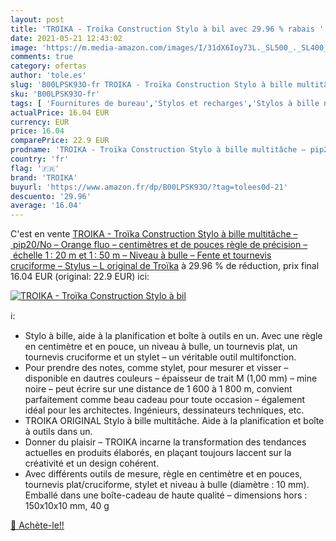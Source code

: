 ```yaml
---
layout: post
title: 'TROIKA - Troïka Construction Stylo à bil avec 29.96 % rabais '
date: 2021-05-21 12:43:02
image: 'https://m.media-amazon.com/images/I/31dX6Ioy73L._SL500_._SL400_.jpg'
comments: true
category: ofertas
author: 'tole.es'
slug: 'B00LPSK93O-fr TROIKA - Troïka Construction Stylo à bille multitâche –...'
sku: 'B00LPSK93O-fr'
tags: [ 'Fournitures de bureau','Stylos et recharges','Stylos à bille non rétractable','troika','Écriture', ]
actualPrice: 16.04 EUR
currency: EUR
price: 16.04
comparePrice: 22.9 EUR
prodname: 'TROIKA - Troïka Construction Stylo à bille multitâche – pip20/No – Orange fluo – centimètres et de pouces règle de précision – échelle 1 : 20 m et 1 : 50 m – Niveau à bulle – Fente et tournevis cruciforme – Stylus – L original de Troïka'
country: 'fr'
flag: '🇫🇷'
brand: 'TROIKA'
buyurl: 'https://www.amazon.fr/dp/B00LPSK93O/?tag=tolees0d-21'
descuento: '29.96'
average: '16.04'
---
```


C'est en vente [TROIKA - Troïka Construction Stylo à bille multitâche – pip20/No – Orange fluo – centimètres et de pouces règle de précision – échelle 1 : 20 m et 1 : 50 m – Niveau à bulle – Fente et tournevis cruciforme – Stylus – L original de Troïka](https://www.amazon.fr/dp/B00LPSK93O/?tag=tolees0d-21)  à  29.96 % de réduction, prix final  16.04 EUR (original: 22.9 EUR) ici:

[![TROIKA - Troïka Construction Stylo à bil](https://m.media-amazon.com/images/I/31dX6Ioy73L._SL500_._SL400_.jpg)](https://www.amazon.fr/dp/B00LPSK93O/?tag=tolees0d-21)

ℹ️:

- Stylo à bille, aide à la planification et boîte à outils en un. Avec une règle en centimètre et en pouce, un niveau à bulle, un tournevis plat, un tournevis cruciforme et un stylet – un véritable outil multifonction.
- Pour prendre des notes, comme stylet, pour mesurer et visser – disponible en dautres couleurs – épaisseur de trait M (1,00 mm) – mine noire – peut écrire sur une distance de 1 600 à 1 800 m, convient parfaitement comme beau cadeau pour toute occasion – également idéal pour les architectes. Ingénieurs, dessinateurs techniques, etc.
- TROIKA ORIGINAL Stylo à bille multitâche. Aide à la planification et boîte à outils dans un.
- Donner du plaisir – TROIKA incarne la transformation des tendances actuelles en produits élaborés, en plaçant toujours laccent sur la créativité et un design cohérent.
- Avec différents outils de mesure, règle en centimètre et en pouces, tournevis plat/cruciforme, stylet et niveau à bulle (diamètre : 10 mm). Emballé dans une boîte-cadeau de haute qualité – dimensions hors : 150x10x10 mm, 40 g

[🛒 Achète-le!!](https://www.amazon.fr/dp/B00LPSK93O/?tag=tolees0d-21)
